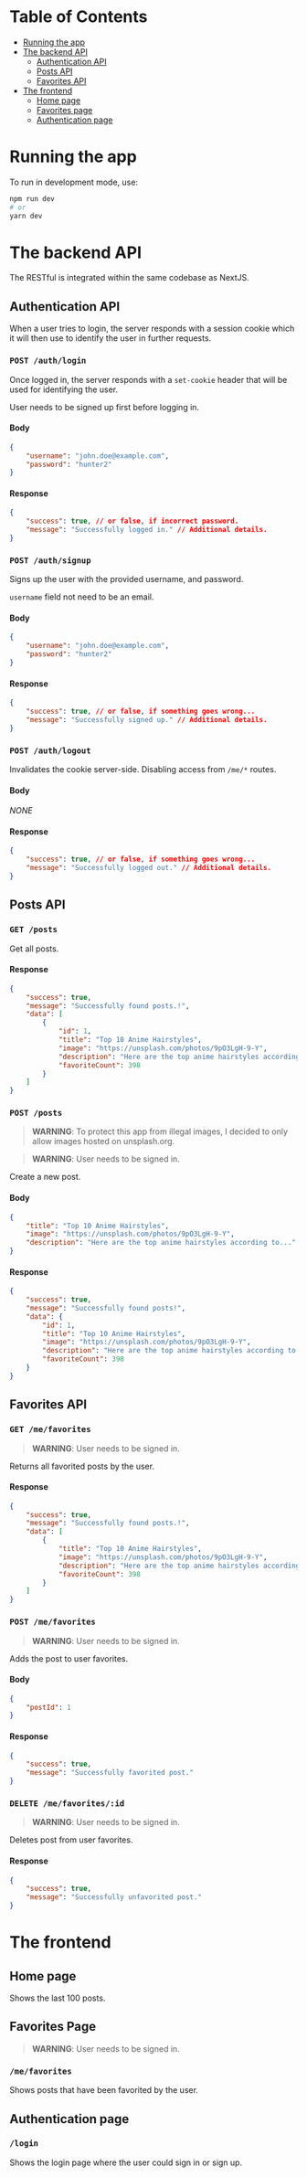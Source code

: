 # Table of Contents

-   [Running the app](#running-the-app)
-   [The backend API](#the-backend-api)
    -   [Authentication API](#authentication-api)
    -   [Posts API](#posts-api)
    -   [Favorites API](#favorites-api)
-   [The frontend](#the-frontend)
    -   [Home page](#home-page)
    -   [Favorites page](#favorites-page)
    -   [Authentication page](#authentication-page)

# Running the app

To run in development mode, use:

```bash
npm run dev
# or
yarn dev
```

# The backend API

The RESTful is integrated within the same codebase as NextJS.

## Authentication API

When a user tries to login, the server responds with a session cookie which it will then use to identify the user in further requests.

### `POST /auth/login`

Once logged in, the server responds with a `set-cookie` header that will be used for identifying the user.

User needs to be signed up first before logging in.

#### Body

```json
{
	"username": "john.doe@example.com",
	"password": "hunter2"
}
```

#### Response

```json
{
	"success": true, // or false, if incorrect password.
	"message": "Successfully logged in." // Additional details.
}
```

### `POST /auth/signup`

Signs up the user with the provided username, and password.

`username` field not need to be an email.

#### Body

```json
{
	"username": "john.doe@example.com",
	"password": "hunter2"
}
```

#### Response

```json
{
	"success": true, // or false, if something goes wrong...
	"message": "Successfully signed up." // Additional details.
}
```

### `POST /auth/logout`

Invalidates the cookie server-side. Disabling access from `/me/*` routes.

#### Body

_NONE_

#### Response

```json
{
	"success": true, // or false, if something goes wrong...
	"message": "Successfully logged out." // Additional details.
}
```

## Posts API

### `GET /posts`

Get all posts.

#### Response

```json
{
	"success": true,
	"message": "Successfully found posts.!",
	"data": [
		{
			"id": 1,
			"title": "Top 10 Anime Hairstyles",
			"image": "https://unsplash.com/photos/9pO3LgH-9-Y",
			"description": "Here are the top anime hairstyles according to...",
			"favoriteCount": 398
		}
	]
}
```

### `POST /posts`

> **WARNING**: To protect this app from illegal images, I decided to only allow images hosted on unsplash.org.

> **WARNING**: User needs to be signed in.


Create a new post.

#### Body

```json
{
	"title": "Top 10 Anime Hairstyles",
	"image": "https://unsplash.com/photos/9pO3LgH-9-Y",
	"description": "Here are the top anime hairstyles according to..."
}
```

#### Response

```json
{
	"success": true,
	"message": "Successfully found posts!",
	"data": {
		"id": 1,
		"title": "Top 10 Anime Hairstyles",
		"image": "https://unsplash.com/photos/9pO3LgH-9-Y",
		"description": "Here are the top anime hairstyles according to...",
		"favoriteCount": 398
	}
}
```

## Favorites API

### `GET /me/favorites`

> **WARNING**: User needs to be signed in.

Returns all favorited posts by the user.

#### Response

```json
{
	"success": true,
	"message": "Successfully found posts.!",
	"data": [
		{
			"title": "Top 10 Anime Hairstyles",
			"image": "https://unsplash.com/photos/9pO3LgH-9-Y",
			"description": "Here are the top anime hairstyles according to...",
			"favoriteCount": 398
		}
	]
}
```

### `POST /me/favorites`

> **WARNING**: User needs to be signed in.

Adds the post to user favorites.

#### Body

```json
{
	"postId": 1
}
```

#### Response

```json
{
	"success": true,
	"message": "Successfully favorited post."
}
```

### `DELETE /me/favorites/:id`

> **WARNING**: User needs to be signed in.

Deletes post from user favorites.

#### Response

```json
{
	"success": true,
	"message": "Successfully unfavorited post."
}
```

# The frontend

## Home page

Shows the last 100 posts.

## Favorites Page

> **WARNING**: User needs to be signed in.

### `/me/favorites`

Shows posts that have been favorited by the user.

## Authentication page

### `/login`

Shows the login page where the user could sign in or sign up.
